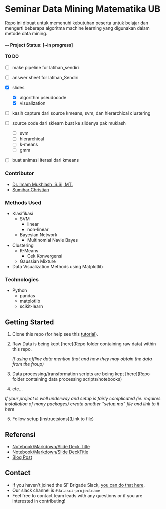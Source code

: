 
# Seminar Data Mining Matematika UB
Repo ini dibuat untuk memenuhi kebutuhan peserta untuk belajar dan mengerti beberapa algoritma machine learning yang digunakan dalam metode data mining. 

#### -- Project Status: [~in progress]
#### TO DO 
- [ ] make pipeline for latihan_sendiri 
- [ ] answer sheet for latihan_Sendiri
- [x] slides 
  - [x] algorithm pseudocode 
  - [x] visualization 
- [ ] kasih capture dari source kmeans, svm, dan hierarchical clustering 
- [ ] source code dari sklearn buat ke slidenya pak muklash 
  - [ ] svm
  - [ ] hierarchical 
  - [ ] k-means
  - [ ] gmm 
- [ ] buat animasi iterasi dari kmeans  


### Contributor
* [Dr. Imam Mukhlash, S.Si, MT.](https://www.researchgate.net/profile/Imam_Mukhlash)
* [Sumihar Christian](github.com/svmihar)

### Methods Used
* Klasifikasi
  * SVM 
    * linear
    * non-linear
  * Bayesian Network 
    * Multinomial Navie Bayes
* Clustering
  * K-Means
    * Cek Konvergensi
  * Gaussian Mixture
* Data Visualization Methods using Matplotlib

### Technologies
* Python 
  * pandas
  * matplotlib
  * scikit-learn

## Getting Started

1. Clone this repo (for help see this [tutorial](https://help.github.com/articles/cloning-a-repository/)).
2. Raw Data is being kept [here](Repo folder containing raw data) within this repo.

    *If using offline data mention that and how they may obtain the data from the froup)*
    
3. Data processing/transformation scripts are being kept [here](Repo folder containing data processing scripts/notebooks)
4. etc...

*If your project is well underway and setup is fairly complicated (ie. requires installation of many packages) create another "setup.md" file and link to it here*  

5. Follow setup [instructsions](Link to file)

## Referensi
* [Notebook/Markdown/Slide Deck Title](link)
* [Notebook/Markdown/Slide DeckTitle](link)
* [Blog Post](link)

## Contact
* If you haven't joined the SF Brigade Slack, [you can do that here](http://c4sf.me/slack).  
* Our slack channel is `#datasci-projectname`
* Feel free to contact team leads with any questions or if you are interested in contributing!